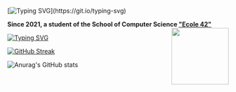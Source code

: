 [![Typing SVG](https://readme-typing-svg.herokuapp.com?font=Fira+Code&pause=1000&color=3892F7FF&center=%D0%9B%D0%9E%D0%96%D0%AC&vCenter=%D0%9B%D0%9E%D0%96%D0%AC&repeat=%D0%B8%D1%81%D1%82%D0%B8%D0%BD%D0%BD%D1%8B%D0%B9&width=435&lines=Welcome+to+GitHub+Page+AGolz!)](https://git.io/typing-svg)

**Since 2021, a student of the School of Computer Science ["Ecole 42"](https://www.42.fr)**
<img src="https://user-images.githubusercontent.com/51645091/216479755-1474ef23-fe16-4e0d-853c-0d6507138370.svg" align="right" width="130" hight="130">

[![Typing SVG](https://readme-typing-svg.herokuapp.com?font=Fira+Code&pause=1000&color=3892F7&center=%D0%9B%D0%9E%D0%96%D0%AC&vCenter=%D0%9B%D0%9E%D0%96%D0%AC&repeat=%D0%B8%D1%81%D1%82%D0%B8%D0%BD%D0%BD%D1%8B%D0%B9&width=435&lines=tools%3A)](https://git.io/typing-svg)



[![GitHub Streak](https://streak-stats.demolab.com/?user=AGolz)](https://git.io/streak-stats)

![Anurag's GitHub stats](https://github-readme-stats.vercel.app/api?username=AGolz&show_icons=true&theme=transparent)


